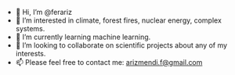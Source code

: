 - 👋 Hi, I’m @ferariz
- 👀 I’m interested in climate, forest fires, nuclear energy, complex systems.
- 🌱 I’m currently learning machine learning.
- 💞️ I’m looking to collaborate on scientific projects about any of my interests.
- 📫 Please feel free to contact me: arizmendi.f@gmail.com

<!---
ferariz/ferariz is a ✨ special ✨ repository because its `README.md` (this file) appears on your GitHub profile.
You can click the Preview link to take a look at your changes.
--->

